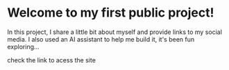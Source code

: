 # Welcome to my first public project!

In this project, I share a little bit about myself and provide links to my social media.
I also used an AI assistant to help me build it, it's been fun exploring…

check the link to acess the site
